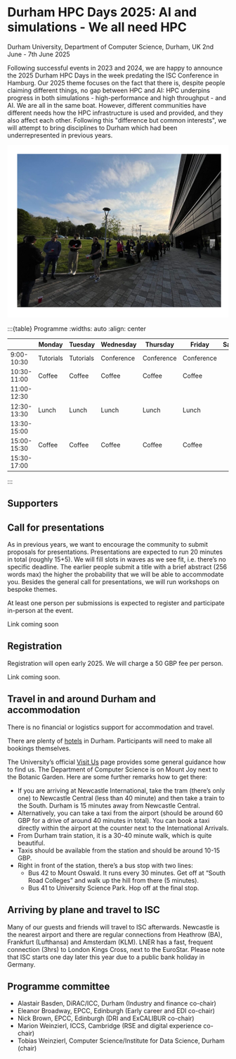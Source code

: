 # Durham HPC Days 2025: AI and simulations - We all need HPC

Durham University, Department of Computer Science, Durham, UK
2nd June - 7th June 2025

Following successful events in 2023 and 2024, we are happy to announce the 2025 Durham HPC Days in the week predating the ISC Conference in Hamburg. Our 2025 theme focuses on the fact that there is, despite people claiming different things, no gap between HPC and AI: HPC underpins progress in both simulations - high-performance and high throughput - and AI. We are all in the same boat. However, different communities have different needs how the HPC infrastructure is used and provided, and they also affect each other. Following this "difference but common interests", we will attempt to bring disciplines to Durham which had been underrepresented in previous years.

![HPCDays](../images/HPC-days-pic.png)

:::{table} Programme
:widths: auto
:align: center

|             | Monday    | Tuesday   | Wednesday  | Thursday   | Friday     | Saturday |
| ----------- | --------- | --------- | ---------- | ---------- | ---------- | -------- |
|  9:00-10:30 | Tutorials | Tutorials | Conference | Conference | Conference |          |
| 10:30-11:00 | Coffee    | Coffee    | Coffee     | Coffee     | Coffee     |
| 11:00-12:30 |
| 12:30-13:30 | Lunch     | Lunch     | Lunch      | Lunch      | Lunch      |
| 13:30-15:00 |
| 15:00-15:30 | Coffee    | Coffee    | Coffee     | Coffee     | Coffee     |
| 15:30-17:00 |
:::

## Supporters


## Call for presentations

As in previous years, we want to encourage the community to submit proposals for presentations. Presentations are expected to run 20 minutes in total (roughly 15+5). We will fill slots in waves as we see fit, i.e. there’s no specific deadline. The earlier people submit a title with a brief abstract (256 words max) the higher the probability that we will be able to accommodate you. Besides the general call for presentations, we will run workshops on bespoke themes.

 

At least one person per submissions is expected to register and participate in-person at the event.

Link coming soon

## Registration


Registration will open early 2025. We will charge a 50 GBP fee per person.

Link coming soon.

## Travel in and around Durham and accommodation

There is no financial or logistics support for accommodation and travel.

There are plenty of [hotels](hotels.md) in Durham.  Participants will need to make all bookings themselves.




The University’s official [Visit Us](https://www.durham.ac.uk/visit-us/) page provides some general guidance how to find us. The Department of Computer Science is on Mount Joy next to the Botanic Garden. Here are some further remarks how to get there:


- If you are arriving at Newcastle International, take the tram (there’s only one) to Newcastle Central (less than 40 minute) and then take a train to the South. Durham is 15 minutes away from Newcastle Central.
- Alternatively, you can take a taxi from the airport (should be around 60 GBP for a drive of around 40 minutes in total). You can book a taxi directly within the airport at the counter next to the International Arrivals.
- From Durham train station, it is a 30-40 minute walk, which is quite beautiful.
- Taxis should be available from the station and should be around 10-15 GBP.
- Right in front of the station, there’s a bus stop with two lines:
  - Bus 42 to Mount Oswald. It runs every 30 minutes. Get off at “South Road Colleges” and walk up the hill from there (5 minutes).
  - Bus 41 to University Science Park. Hop off at the final stop.

## Arriving by plane and travel to ISC

 

Many of our guests and friends will travel to ISC afterwards. Newcastle is the nearest airport and there are regular connections from Heathrow (BA), Frankfurt (Lufthansa) and Amsterdam (KLM). LNER has a fast, frequent connection (3hrs) to London Kings Cross, next to the EuroStar. Please note that ISC starts one day later this year due to a public bank holiday in Germany.

## Programme committee

- Alastair Basden, DiRAC/ICC, Durham (Industry and finance co-chair)
- Eleanor Broadway, EPCC, Edinburgh (Early career and EDI co-chair)
- Nick Brown, EPCC, Edinburgh (DRI and ExCALIBUR co-chair)
- Marion Weinzierl, ICCS, Cambridge (RSE and digital experience co-chair)
- Tobias Weinzierl, Computer Science/Institute for Data Science, Durham (chair)

